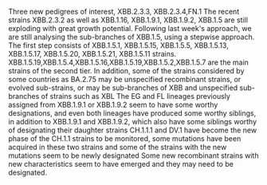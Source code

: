Three new pedigrees of interest, XBB.2.3.3, XBB.2.3.4,FN.1
The recent strains XBB.2.3.2 as well as XBB.1.16, XBB.1.9.1, XBB.1.9.2, XBB.1.5 are still exploding with great growth potential. Following last week's approach, we are still analysing the sub-branches of XBB.1.5, using a stepwise approach.
The first step consists of XBB.1.5.1, XBB.1.5.15, XBB.1.5.5, XBB.1.5.13, XBB.1.5.17, XBB.1.5.20, XBB.1.5.21, XBB.1.5.11 strains.
XBB.1.5.19,XBB.1.5.4,XBB.1.5.16,XBB.1.5.19,XBB.1.5.2,XBB.1.5.7 are the main strains of the second tier.
In addition, some of the strains considered by some countries as BA.2.75 may be unspecified recombinant strains, or evolved sub-strains, or may be sub-branches of XBB and unspecified sub-branches of strains such as XBL
The EG and FL lineages previously assigned from XBB.1.9.1 or XBB.1.9.2 seem to have some worthy designations, and even both lineages have produced some worthy siblings, in addition to XBB.1.9.1 and XBB.1.9.2, which also have some siblings worthy of designating their daughter strains
CH.1.1.1 and DV.1 have become the new phase of the CH.1.1 strains to be monitored, some mutations have been acquired in these two strains and some of the strains with the new mutations seem to be newly designated
Some new recombinant strains with new characteristics seem to have emerged and they may need to be designated.

